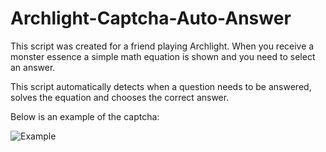 # Archlight-Captcha-Auto-Answer
This script was created for a friend playing Archlight. When you receive a monster essence a simple math equation is shown and you need to select an answer. 

This script automatically detects when a question needs to be answered, solves the equation and chooses the correct answer.


Below is an example of the captcha:

![Example](https://i.imgur.com/8HJSkZF.png "Example")
